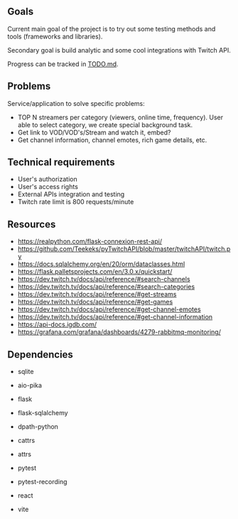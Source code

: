 ## Goals

Current main goal of the project is to try out some testing methods and tools
(frameworks and libraries).

Secondary goal is build analytic and some cool integrations with Twitch API.

Progress can be tracked in [TODO.md](TODO.md).

## Problems

Service/application to solve specific problems:

- TOP N streamers per category (viewers, online time, frequency). User able to
select category, we create special background task.
- Get link to VOD/VOD's/Stream and watch it, embed?
- Get channel information, channel emotes, rich game details, etc.

## Technical requirements

- User's authorization
- User's access rights
- External APIs integration and testing
- Twitch rate limit is 800 requests/minute

## Resources

- https://realpython.com/flask-connexion-rest-api/
- https://github.com/Teekeks/pyTwitchAPI/blob/master/twitchAPI/twitch.py
- https://docs.sqlalchemy.org/en/20/orm/dataclasses.html
- https://flask.palletsprojects.com/en/3.0.x/quickstart/
- https://dev.twitch.tv/docs/api/reference/#search-channels
- https://dev.twitch.tv/docs/api/reference/#search-categories
- https://dev.twitch.tv/docs/api/reference/#get-streams
- https://dev.twitch.tv/docs/api/reference/#get-games
- https://dev.twitch.tv/docs/api/reference/#get-channel-emotes
- https://dev.twitch.tv/docs/api/reference/#get-channel-information
- https://api-docs.igdb.com/
- https://grafana.com/grafana/dashboards/4279-rabbitmq-monitoring/

## Dependencies

- sqlite

- aio-pika
- flask
- flask-sqlalchemy
- dpath-python
- cattrs
- attrs
- pytest
- pytest-recording

- react
- vite
